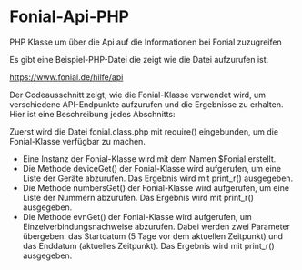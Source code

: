 # Fonial-Api-PHP
PHP Klasse um über die Api auf die Informationen bei Fonial zuzugreifen

Es gibt eine Beispiel-PHP-Datei die zeigt wie die Datei aufzurufen ist.

https://www.fonial.de/hilfe/api

Der Codeausschnitt zeigt, wie die Fonial-Klasse verwendet wird, um verschiedene API-Endpunkte aufzurufen und die Ergebnisse zu erhalten. Hier ist eine Beschreibung jedes Abschnitts:

Zuerst wird die Datei fonial.class.php mit require() eingebunden, um die Fonial-Klasse verfügbar zu machen.

- Eine Instanz der Fonial-Klasse wird mit dem Namen $Fonial erstellt.
- Die Methode deviceGet() der Fonial-Klasse wird aufgerufen, um eine Liste der Geräte abzurufen. Das Ergebnis wird mit print_r() ausgegeben.
- Die Methode numbersGet() der Fonial-Klasse wird aufgerufen, um eine Liste der Nummern abzurufen. Das Ergebnis wird mit print_r() ausgegeben.
- Die Methode evnGet() der Fonial-Klasse wird aufgerufen, um Einzelverbindungsnachweise abzurufen. Dabei werden zwei Parameter übergeben: das Startdatum (5 Tage vor dem aktuellen Zeitpunkt) und das Enddatum (aktuelles Zeitpunkt). Das Ergebnis wird mit print_r() ausgegeben.

